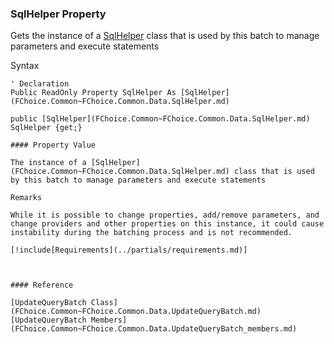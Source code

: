 ﻿### SqlHelper Property

Gets the instance of a [SqlHelper](FChoice.Common~FChoice.Common.Data.SqlHelper.md) class that is used by this batch to manage parameters and execute statements

Syntax

```vbnet
' Declaration
Public ReadOnly Property SqlHelper As [SqlHelper](FChoice.Common~FChoice.Common.Data.SqlHelper.md)

public [SqlHelper](FChoice.Common~FChoice.Common.Data.SqlHelper.md) SqlHelper {get;}

#### Property Value

The instance of a [SqlHelper](FChoice.Common~FChoice.Common.Data.SqlHelper.md) class that is used by this batch to manage parameters and execute statements

Remarks

While it is possible to change properties, add/remove parameters, and change providers and other properties on this instance, it could cause instability during the batching process and is not recommended.

[!include[Requirements](../partials/requirements.md)]



#### Reference

[UpdateQueryBatch Class](FChoice.Common~FChoice.Common.Data.UpdateQueryBatch.md)  
[UpdateQueryBatch Members](FChoice.Common~FChoice.Common.Data.UpdateQueryBatch_members.md)